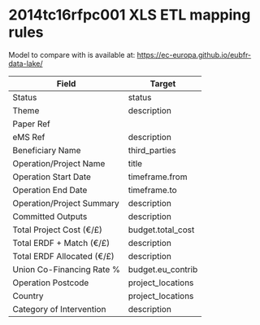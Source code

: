 # 2014tc16rfpc001 XLS ETL mapping rules

Model to compare with is available at: https://ec-europa.github.io/eubfr-data-lake/

| Field                      | Target            |
| -------------------------- | ----------------- |
| Status                     | status            |
| Theme                      | description       |
| Paper Ref                  |                   |
| eMS Ref                    | description       |
| Beneficiary Name           | third_parties     |
| Operation/Project Name     | title             |
| Operation Start Date       | timeframe.from    |
| Operation End Date         | timeframe.to      |
| Operation/Project Summary  | description       |
| Committed Outputs          | description       |
| Total Project Cost (€/£)   | budget.total_cost |
| Total ERDF + Match (€/£)   | description       |
| Total ERDF Allocated (€/£) | description       |
| Union Co-Financing Rate %  | budget.eu_contrib |
| Operation Postcode         | project_locations |
| Country                    | project_locations |
| Category of Intervention   | description       |
